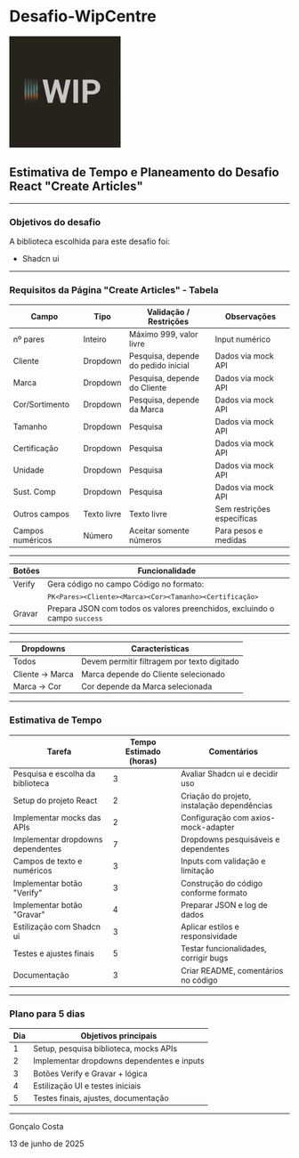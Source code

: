 # Desafio-WipCentre
![WipCentre](https://raw.githubusercontent.com/Goncalo04Costa/Desafio-WipCentre/main/web_innovation_pt_logo.png)



## Estimativa de Tempo e Planeamento do Desafio React "Create Articles"

---

### Objetivos do desafio
A biblioteca escolhida para este desafio foi:
  - Shadcn ui

---

### Requisitos da Página "Create Articles" - Tabela 

| Campo             | Tipo             | Validação / Restrições                  | Observações                           |
|-------------------|------------------|---------------------------------------|-------------------------------------|
| nº pares          | Inteiro          | Máximo 999, valor livre                | Input numérico                      |
| Cliente           | Dropdown         | Pesquisa, depende do pedido inicial    | Dados via mock API                  |
| Marca             | Dropdown         | Pesquisa, depende do Cliente           | Dados via mock API                  |
| Cor/Sortimento    | Dropdown         | Pesquisa, depende da Marca             | Dados via mock API                  |
| Tamanho           | Dropdown         | Pesquisa                              | Dados via mock API                  |
| Certificação      | Dropdown         | Pesquisa                             | Dados via mock API                  |
| Unidade           | Dropdown         | Pesquisa                             | Dados via mock API                  |
| Sust. Comp        | Dropdown         | Pesquisa                             | Dados via mock API                  |
| Outros campos     | Texto livre      | Texto livre                          | Sem restrições específicas          |
| Campos numéricos  | Número           | Aceitar somente números               | Para pesos e medidas                |

---

| Botões            | Funcionalidade                                         |
|-------------------|-------------------------------------------------------|
| Verify            | Gera código no campo Código no formato:                |
|                   | `PK<Pares><Cliente><Marca><Cor><Tamanho><Certificação>`|
| Gravar            | Prepara JSON com todos os valores preenchidos, excluindo o campo `success` |

---

| Dropdowns         | Características                                       |
|-------------------|------------------------------------------------------|
| Todos             | Devem permitir filtragem por texto digitado           |
| Cliente → Marca   | Marca depende do Cliente selecionado                  |
| Marca → Cor       | Cor depende da Marca selecionada                       |

---

### Estimativa de Tempo

| Tarefa                              | Tempo Estimado (horas) | Comentários                                        |
|-----------------------------------|-----------------------|---------------------------------------------------|
| Pesquisa e escolha da biblioteca   | 3                     | Avaliar Shadcn ui e decidir uso                   |
| Setup do projeto React             | 2                     | Criação do projeto, instalação dependências       |
| Implementar mocks das APIs         | 2                     | Configuração com axios-mock-adapter                |
| Implementar dropdowns dependentes  | 7                     | Dropdowns pesquisáveis e dependentes               |
| Campos de texto e numéricos        | 3                     | Inputs com validação e limitação                   |
| Implementar botão "Verify"         | 3                     | Construção do código conforme formato              |
| Implementar botão "Gravar"         | 4                     | Preparar JSON e log de dados                        |
| Estilização com Shadcn ui          | 3                     | Aplicar estilos e responsividade                    |
| Testes e ajustes finais            | 5                     | Testar funcionalidades, corrigir bugs              |
| Documentação                       | 3                     | Criar README, comentários no código                 |


---

### Plano para 5 dias

| Dia  | Objetivos principais                              |
|-------|-------------------------------------------------|
| 1     | Setup, pesquisa biblioteca, mocks APIs           |
| 2     | Implementar dropdowns dependentes e inputs       |
| 3     | Botões Verify e Gravar + lógica                    |
| 4     | Estilização UI e testes iniciais                   |
| 5     | Testes finais, ajustes, documentação               |

---


Gonçalo Costa

13 de junho de 2025
